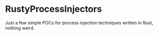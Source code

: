 # RustyProcessInjectors
Just a few simple POCs for process injection techniques written in Rust, nothing weird.
